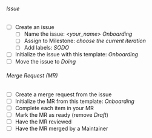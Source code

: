 ###### Issue
* [ ] Create an issue
  - [ ] Name the issue: _<your_name> Onboarding_
  - [ ] Assign to Milestone: _choose the current iteration_
  - [ ] Add labels: _SODO_
* [ ] Initialize the issue with this template: _Onboarding_
* [ ] Move the issue to _Doing_

###### Merge Request (MR)
* [ ] Create a merge request from the issue
* [ ] Initialize the MR from this template: _Onboarding_
* [ ] Complete each item in your MR
* [ ] Mark the MR as ready (remove _Draft_)
* [ ] Have the MR reviewed
* [ ] Have the MR merged by a Maintainer